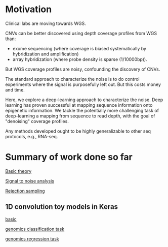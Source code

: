 # Motivation

Clinical labs are moving towards WGS. 

CNVs can be better discovered using depth coverage profiles from WGS than:  
* exome sequencing (where coverage is biased systematically by hybridization and amplification) 
* array hybridization (where probe density is sparse (1/10000bp)). 

But WGS coverage profiles are noisy, confounding the discovery of CNVs. 

The standard approach to characterize the noise is to do control experiments 
where the signal is purposefully left out.  But this costs money and time. 

Here, we explore a deep-learning approach to characterize the noise. 
Deep learning has proven successful at mapping sequence information onto 
epigenetic information. We tackle the potentially more challenging 
task of deep-learning a mapping from sequence to read depth, 
with the goal of "denoising" coverage profiles.  

Any methods developed ought to be highly generalizable to other seq protocols, e.g., RNA-seq. 

# Summary of work done so far 

[Basic theory](http://nbviewer.jupyter.org/github/petermchale/denoising_coverage_profiles/blob/master/theory.ipynb)

[Signal to noise analysis](http://nbviewer.jupyter.org/github/petermchale/denoising_coverage_profiles/blob/master/signal_to_noise.ipynb)

[Rejection sampling](http://nbviewer.jupyter.org/github/petermchale/denoising_coverage_profiles/blob/master/rejection_sampling.ipynb)

## 1D convolution toy models in Keras

[basic](http://nbviewer.jupyter.org/github/petermchale/denoising_coverage_profiles/blob/master/conv1d_basic.ipynb)

[genomics classification task](http://nbviewer.jupyter.org/github/petermchale/denoising_coverage_profiles/blob/master/discovering_DNA_motifs_using_convnets_classification.ipynb)

[genomics regression task](http://nbviewer.jupyter.org/github/petermchale/denoising_coverage_profiles/blob/master/discovering_DNA_motifs_using_convnets_regression_1motif.ipynb)


